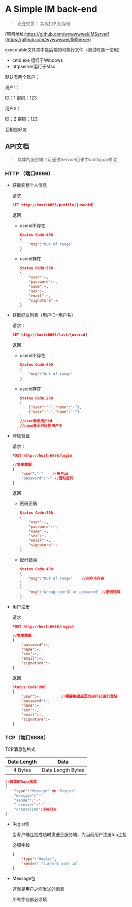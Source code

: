 # A Simple IM back-end

> 正在完善： 实现持久化存储

[项目地址:https://github.com/wywwwwei/IMServer](https://github.com/wywwwwei/IMServer)

executable文件夹中是后端的可执行文件（测试时选一使用）

- cmd.exe 运行于Windows
- httpserver运行于Mac

默认有两个账户：

用户1：

ID：1	密码：123

用户2：

ID：2	密码：123

互相是好友

## API文档

> 具体的服务端口可通过Service目录中config.go修改

### HTTP （端口6666）

- 获取完整个人信息

  请求

  ```json
  GET http://host:6666/profile/{userid}
  ```

  返回

  - userid不存在

    ```json
    Status Code:400
    {
        "msg":"Out of range"
    }
    ```

  - userid存在

    ```json
    Status Code:200
    {
        "user":-,
        "password":-,
        "name":-,
        "sex":-,
        "email":-,
        "signature":-
    }
    ```

- 获取好友列表（用户ID+用户名）

  请求：

  ```json
  GET http://host:6666/list/{userid}
  ```

  返回

  - userid不存在

    ```json
    Status Code:400
    {
        "msg":"Out of range"
    }
    ```

  - userid存在

    ```json
    Status Code:200
    [
        {"user":"-","name":"-"},
        {"user":"-","name":"-"}
    ]
    //user表示用户id
    //name表示对应的用户名
    ```

- 登陆验证

  请求：

  ```json
  POST http://host:6666/login
  
  //表单数据
  {
      "user":"-"	//用户id
      "password":"-" //登陆密码
  }
  ```

  返回

  - 密码正确

    ```json
    Status Code:200
    {
        "user":-,
        "password":-,
        "name":-,
        "sex":-,
        "email":-,
        "signature":-
    }
    ```

  - 密码错误

    ```json
    Status Code:400
    {
        "msg":"Out of range"	//用户不存在
    }
    {
        "msg":"Wrong userID or password" //密码错误
    }
    ```

- 用户注册

  请求

  ```json
  POST http://host:6666/regist
  
  //表单数据
  {
      "password":-,
      "name":-,
      "sex":-,
      "email":-,
      "signature":-
  }
  ```

  返回

  ```json
  Status Code:200
  {
      "user":-,			//需要根据返回的用户id进行登陆
      "password":-,
      "name":-,
      "sex":-,
      "email":-,
      "signature":-
  }
  ```

### TCP（端口8888）

TCP消息包格式

| Data Length |       Data        |
| :---------: | :---------------: |
|   4 Bytes   | Data Length Bytes |

```json
//具体的Data格式
{
    "type":"Message" or "Regist"
    "message":"-"
    "sender":"-"
    "receiver":"-"
    "createTime":double
}
```

- Regist包

  当客户端连接成功时发送至服务端，为当前用户注册tcp连接

  必填字段

  ```json
  {
      "type":"Regist",
      "sender":"current user id"
  }
  ```

- Message包

  这就是用户之间发送的消息

  所有字段都必须填
